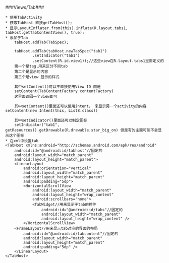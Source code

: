 ###Views/Tab###

	* 使用TabActivity
	* 获取TabHost 直接getTabHost();
	* 显示LayoutInflater.from(this).inflate(R.layout.tabs1, tabHost.getTabContentView(), true);
	* 添加子Tab
		tabHost.addTab(TabSpec);
		
		tabHost.addTab(tabHost.newTabSpec("tab1")
                .setIndicator("tab1")
                .setContent(R.id.view1));//这些view在R.layout.tabs1里面定义的
		第一个是tag,用来区分不同tab
		第二个是显示的内容
		第三个是view 显示的样式

		其中setContent()可以不直接使用View ID 而是
		setContent(TabContentFactory contentFactory)
		这里面返回一个view即可

		其中setContent()里面还可以使用intent， 来显示另一个activity的内容setContent(new Intent(this, List8.class))

		其中setIndicator()里面还可以制定图标
		setIndicator("tab1", getResources().getDrawable(R.drawable.star_big_on) 但是有的主题可能不会显示这个图标
	* 在xml中设置tab
	<TabHost xmlns:android="http://schemas.android.com/apk/res/android"
    	android:id="@android:id/tabhost"//固定的
    	android:layout_width="match_parent"
    	android:layout_height="match_parent">
    	<LinearLayout
        	android:orientation="vertical"
        	android:layout_width="match_parent"
        	android:layout_height="match_parent"
        	android:padding="5dp">
        	<HorizontalScrollView
            	android:layout_width="match_parent"
            	android:layout_height="wrap_content"
            	android:scrollbars="none">
            	<TabWidget//用来显示子tab的控件
               		android:id="@android:id/tabs"//固定的
                	android:layout_width="match_parent"
                	android:layout_height="wrap_content" />
        	</HorizontalScrollView>
        <FrameLayout//用来显示tab对应的界面的布局
            android:id="@android:id/tabcontent"//固定的
            android:layout_width="match_parent"
            android:layout_height="match_parent"
            android:padding="5dp" />
    	</LinearLayout>
	</TabHost>